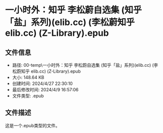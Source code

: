 ﻿# 一小时外：知乎 李松蔚自选集 (知乎「盐」系列)(elib.cc) (李松蔚知乎 elib.cc) (Z-Library).epub

## 文件信息
- 路径: 00-temp\一小时外：知乎 李松蔚自选集 (知乎「盐」系列)(elib.cc) (李松蔚知乎 elib.cc) (Z-Library).epub
- 大小: 148.64 KB
- 创建时间: 2024/4/27 22:30:10
- 最后修改时间: 2024/4/9 16:57:06
- 文件类型: .epub

## 文件描述
这是一个.epub类型的文件。

